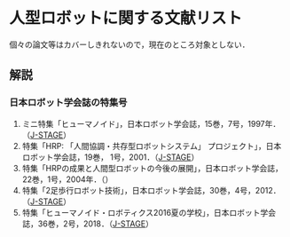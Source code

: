 
# 人型ロボットに関する文献リスト

個々の論文等はカバーしきれないので，現在のところ対象としない．

## 解説

### 日本ロボット学会誌の特集号

1. ミニ特集「ヒューマノイド」，日本ロボット学会誌，15巻，7号，1997年．（[J-STAGE](https://www.jstage.jst.go.jp/browse/jrsj/15/7/_contents/-char/ja/)）
2. 特集「HRP: 「人間協調・共存型ロボットシステム」 プロジェクト」，日本ロボット学会誌，19巻， 1号，2001．（[J-STAGE](https://www.jstage.jst.go.jp/browse/jrsj/19/1/_contents/-char/ja/)）
3. 特集「HRPの成果と人間型ロボットの今後の展開」，日本ロボット学会誌，22巻，1号，2004年．（[](https://www.jstage.jst.go.jp/browse/jrsj/22/1/_contents/-char/ja/)）
4. 特集「2足歩行ロボット技術」，日本ロボット学会誌，30巻，4号，2012．（[J-STAGE](https://www.jstage.jst.go.jp/browse/jrsj/30/4/_contents/-char/ja/)）
5. 特集「ヒューマノイド・ロボティクス2016夏の学校」，日本ロボット学会誌，36巻，2号，2018．（[J-STAGE](https://www.jstage.jst.go.jp/browse/jrsj/36/2/_contents/-char/ja/)）
